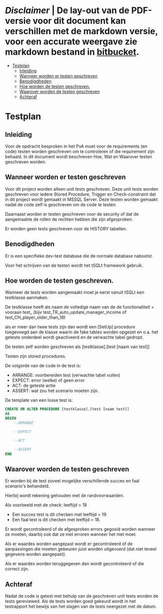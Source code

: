 # ***Disclaimer*** | De lay-out van de PDF-versie voor dit document kan verschillen met de markdown versie, voor een accurate weergave zie markdown bestand in [bitbucket](https://isebitbucket.aimsites.nl/projects/S22122A4/repos/football-league-manager/browse/docs).

- [Testplan](#testplan)
	- [Inleiding](#inleiding)
	- [Wanneer worden er testen geschreven](#wanneer-worden-er-testen-geschreven)
	- [Benodigdheden](#benodigdheden)
	- [Hoe worden de testen geschreven.](#hoe-worden-de-testen-geschreven)
	- [Waarover worden de testen geschreven](#waarover-worden-de-testen-geschreven)
	- [Achteraf](#achteraf)

# Testplan

## Inleiding

Voor de opdracht besproken in het PvA moet voor de requirements (en code) testen worden geschreven om te controleren of die requirement zijn behaald.
In dit document wordt beschreven Hoe, Wat en Waarover testen geschreven worden.

## Wanneer worden er testen geschreven

Voor dit project worden alleen unit tests geschreven.
Deze unit tests worden geschreven voor iedere Stored Procedure, Trigger en Check-constraint dat in dit project wordt gemaakt in MSSQL Server.
Deze testen worden gemaakt nadat de code zelf is geschreven om de code te testen.

Daarnaast worden er testen geschreven voor de security of dat de aangemaakte de rollen de rechten hebben die zijn afgesproken.

Er worden geen tests geschreven voor de HISTORY tabellen.

## Benodigdheden

Er is een specifieke dev-test database die de normale database nabootst.

Voor het schrijven van de testen wordt het tSQLt framework gebruik.

## Hoe worden de testen geschreven.

Wanneer de tests worden aangemaakt moet je eerst vanuit tSQLt een testklasse aanmaken. 

De testklasse heeft als naam de volledige naam van de  de functionaliteit + vooraan test_ (bijv test_TR_auto_update_manager_income of test_CH_player_older_than_18)

als er meer dan twee tests zijn dan wordt een \[SetUp\] procedure toegevoegd aan de klasse waarin de fake tables worden opgezet en o.a. het geteste onderdeel wordt geactiveerd en de verwachte tabel gedropt.

De testen zelf worden geschreven als \[testklasse\].\[test \[naam van test\]\]

Testen zijn stored procedures.

De volgorde van de code in de test is:
- ARRANGE: voorbereiden test (verwachte tabel vullen)
- EXPECT: error (welke) of geen error
- ACT: de geteste actie
- ASSERT: wat zou het scenario moeten zijn.

De template van een losse test is:

```SQL
CREATE OR ALTER PROCEDURE [testklasse].[test [naam test]]
AS
BEGIN
	--ARRANGE

	--EXPECT

	--ACT

	--ASSERT
END
```

## Waarover worden de testen geschreven

Er worden bij de test zoveel mogelijke verschillende succes en faal scenario's behandeld.

Hierbij wordt rekening gehouden met de randvoorwaarden.

Als voorbeeld met de check: leeftijd > 18

- Een succes test is dit checken met leeftijd = 19.
- Een faal test is dit checken met leeftijd = 18.

Er wordt gecontroleerd of de afgesproken errors gegooid worden wanneer ze moeten, daarbij ook dat ze niet erroren wanneer het niet moet.

Als er waardes worden aangepast wordt er gecontroleerd of de aanpassingen die moeten gebeuren juist worden uitgevoerd (dat niet teveel gegevens worden aangepast).

Als er waardes worden teruggegeven dan wordt gecontroleerd of die correct zijn.
## Achteraf

Nadat de code is getest met behulp van de geschreven unit tests worden de tests gereviewed. Als de tests worden goed gekeurd wordt in het testrapport het bewijs van het slagen van de tests neergezet met de datum.
